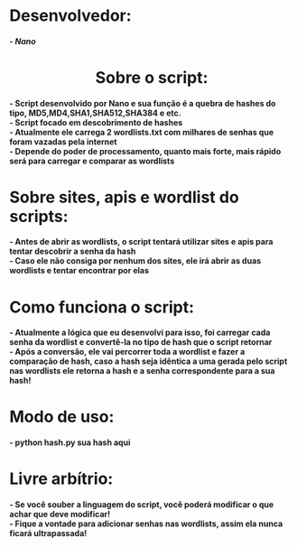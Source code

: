<h1>
  Desenvolvedor:
</h1>
<h5>
  - Nano
</h5>


<center>
  <h1>
    Sobre o script:
  </h1>
</center>

<h4>
  - Script desenvolvido por Nano e sua função é a quebra de hashes do tipo, MD5,MD4,SHA1,SHA512,SHA384 e etc.<br>
  - Script focado em descobrimento de hashes<br>
  - Atualmente ele carrega 2 wordlists.txt com milhares de senhas que foram vazadas pela internet<br>
  - Depende do poder de processamento, quanto mais forte, mais rápido será para carregar e comparar as wordlists<br>
</h4>

<h1>
  Sobre sites, apis e wordlist do scripts:
</h1>

<h4>
  - Antes de abrir as wordlists, o script tentará utilizar sites e apis para tentar descobrir a senha da hash<br>
  - Caso ele não consiga por nenhum dos sites, ele irá abrir as duas wordlists e tentar encontrar por elas
</h4>

<h1>
  Como funciona o script:
</h1>
<h4>
  - Atualmente a lógica que eu desenvolvi para isso, foi carregar cada senha da wordlist e convertê-la no tipo de hash que o script retornar<br>
  - Após a conversão, ele vai percorrer toda a wordlist e fazer a comparação de hash, caso a hash seja idêntica a uma gerada pelo script nas wordlists
  ele retorna a hash e a senha correspondente para a sua hash!<br>
</h4>

<h1>
  Modo de uso:
</h1>
  
<h4>
  - python hash.py sua hash aqui
</h4>
<h1>
  Livre arbítrio:
</h1>

<h4>
  - Se você souber a linguagem do script, você poderá modificar o que achar que deve modificar!<br>
  - Fique a vontade para adicionar senhas nas wordlists, assim ela nunca ficará ultrapassada!<br>
</h4>
